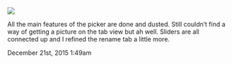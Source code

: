 <img src="./media/135734046874.png"/>
<div class="caption"><p>All the main features of the picker are done and dusted. Still couldn&rsquo;t find a way of getting a picture on the tab view but ah well. Sliders are all connected up and I refined the rename tab a little more.</p> </div>
          
<div id="footer">
<span id="timestamp"> December 21st, 2015 1:49am </span>
</div>